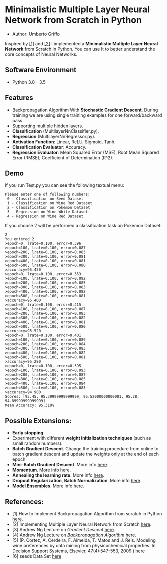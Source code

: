 # Minimalistic Multiple Layer Neural Network from Scratch in Python
* Author: Umberto Griffo

Inspired by <a href="https://machinelearningmastery.com/implement-backpropagation-algorithm-scratch-python/">[1]</a> and <a href="https://github.com/pangolulu/neural-network-from-scratch">[2]</a> I implemented a **Minimalistic Multiple Layer Neural Network** from Scratch in Python.
You can use It to better understand the core concepts of Neural Networks.

## Software Environment
* Python 3.0 - 3.5

## Features
- Backpropagation Algorithm With **Stochastic Gradient Descent**. During training we are using single training examples for one forward/backward pass.
- Supporting multiple hidden layers.
- **Classification** (MultilayerNnClassifier.py).
- **Regression** (MultilayerNnRegressor.py).
- **Activation Function**: Linear, ReLU, Sigmoid, Tanh.
- **Classification Evaluator**: Accuracy.
- **Regression Evaluator**: Mean Squared Error (MSE), Root Mean Squared Error (RMSE), Coefficient of Determination (R^2).

## Demo
If you run Test.py you can see the following textual menu:
```
Please enter one of following numbers: 
 0 - Classification on Seed Dataset
 1 - Classification on Wine Red Dataset
 2 - Classification on Pokemon Dataset
 3 - Regression on Wine White Dataset
 4 - Regression on Wine Red Dataset 
```
If you choose 2 will be performed a classification task on Pokemon Dataset:
```
2
You entered 2
>epoch=0, lrate=0.100, error=0.396
>epoch=100, lrate=0.100, error=0.087
>epoch=200, lrate=0.100, error=0.083
>epoch=300, lrate=0.100, error=0.081
>epoch=400, lrate=0.100, error=0.081
>epoch=500, lrate=0.100, error=0.080
>accuracy=95.450
>epoch=0, lrate=0.100, error=0.353
>epoch=100, lrate=0.100, error=0.092
>epoch=200, lrate=0.100, error=0.085
>epoch=300, lrate=0.100, error=0.083
>epoch=400, lrate=0.100, error=0.082
>epoch=500, lrate=0.100, error=0.081
>accuracy=95.400
>epoch=0, lrate=0.100, error=0.415
>epoch=100, lrate=0.100, error=0.087
>epoch=200, lrate=0.100, error=0.083
>epoch=300, lrate=0.100, error=0.082
>epoch=400, lrate=0.100, error=0.081
>epoch=500, lrate=0.100, error=0.080
>accuracy=95.520
>epoch=0, lrate=0.100, error=0.401
>epoch=100, lrate=0.100, error=0.089
>epoch=200, lrate=0.100, error=0.084
>epoch=300, lrate=0.100, error=0.083
>epoch=400, lrate=0.100, error=0.082
>epoch=500, lrate=0.100, error=0.081
>accuracy=95.280
>epoch=0, lrate=0.100, error=0.395
>epoch=100, lrate=0.100, error=0.093
>epoch=200, lrate=0.100, error=0.087
>epoch=300, lrate=0.100, error=0.085
>epoch=400, lrate=0.100, error=0.084
>epoch=500, lrate=0.100, error=0.083
>accuracy=94.900
Scores: [95.45, 95.39999999999999, 95.52000000000001, 95.28, 94.89999999999999]
Mean Accuracy: 95.310%
```

## Possible Extensions:
- **Early stopping**.
- Experiment with different **weight initialization techniques** (such as small random numbers).
- **Batch Gradient Descent**. Change the training procedure from online to batch gradient descent 
  and update the weights only at the end of each epoch.
- **Mini-Batch Gradient Descent**. More info [here](http://cs231n.github.io/optimization-1/#gd).
- **Momentum**. More info [here](http://cs231n.github.io/neural-networks-3/#update).
- **Annealing the learning rate**. More info [here](http://cs231n.github.io/neural-networks-3/#anneal).
- **Dropout Regularization**, **Batch Normalization**. More info [here](http://cs231n.github.io/neural-networks-2/).
- **Model Ensembles**. More info [here](http://cs231n.github.io/neural-networks-3/).

## References:
- [1] How to Implement Backpropagation Algorithm from scratch in Python [here](https://machinelearningmastery.com/implement-backpropagation-algorithm-scratch-python/).
- [2] Implementing Multiple Layer Neural Network from Scratch [here](https://github.com/pangolulu/neural-network-from-scratch).
- [3] Andrew Ng Lecture on *Gradient Descent* [here](http://cs229.stanford.edu/notes/cs229-notes1.pdf).
- [4] Andrew Ng Lecture on *Backpropagation Algorithm* [here](http://cs229.stanford.edu/notes/cs229-notes-backprop.pdf).
- [5] (P. Cortez, A. Cerdeira, F. Almeida, T. Matos and J. Reis. 
Modeling wine preferences by data mining from physicochemical properties. In Decision Support Systems, Elsevier, 47(4):547-553, 2009.) [here](https://archive.ics.uci.edu/ml/datasets/wine+quality)
- [6] seeds Data Set [here](http://archive.ics.uci.edu/ml/datasets/seeds)


